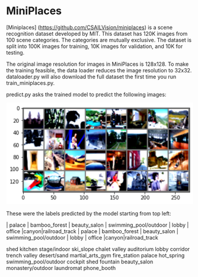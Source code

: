 # MiniPlaces
 
[Miniplaces] (https://github.com/CSAILVision/miniplaces) is a scene recognition dataset developed by MIT. This dataset has 120K images from 100 scene categories. The categories are mutually exclusive. The dataset is split into 100K images for training, 10K images for validation, and 10K for testing.

The original image resolution for images in MiniPlaces is 128x128. To make the training feasible, the data loader reduces the image resolution to 32x32. dataloader.py will also download the full dataset the first time you run train_miniplaces.py.

predict.py asks the trained model to predict the following images:

<img src = "test_model.png" width = "700">

These were the labels predicted by the model starting from top left:

| palace | bamboo_forest | beauty_salon | swimming_pool/outdoor      | lobby      |   office |canyon|railroad_track
| palace | bamboo_forest | beauty_salon | swimming_pool/outdoor      | lobby      |   office |canyon|railroad_track
                    
shed   kitchen stage/indoor ski_slope chalet valley auditorium lobby corridor trench valley desert/sand martial_arts_gym fire_station palace hot_spring swimming_pool/outdoor cockpit  shed fountain beauty_salon monastery/outdoor laundromat phone_booth
